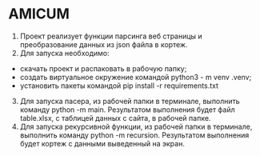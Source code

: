 # AMICUM
1. Проект реализует функции парсинга веб страницы и преобразование данных из json файла в кортеж.
2. Для запуска необходимо:
- скачать проект и распаковать в рабочую папку;
- cоздать  виртуальное окружение командой python3 - m venv .venv;
- установить пакеты командой pip install -r requirements.txt
3. Для запуска пасера, из рабочей папки в терминале, выполнить команду  python -m main. Результатом выполнения будет файл table.xlsx, с таблицей данных с сайта, в рабочей папке.
4. Для запуска рекурсивной функции, из рабочей папки в терминале, выполнить команду  python -m recursion. Результатом выполнения будет кортеж с данными выведенный на экран.
